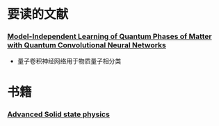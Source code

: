 # 要读的文献

### [Model-Independent Learning of Quantum Phases of Matter with Quantum Convolutional Neural Networks](https://journals.aps.org/prl/abstract/10.1103/PhysRevLett.130.220603)

* 量子卷积神经网络用于物质量子相分类


# 书籍

### [Advanced Solid state physics](https://www.cambridge.org/core/books/advanced-solid-state-physics/4A95C82854C0AA277D785E4D47699511)
